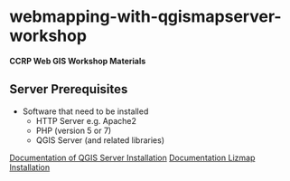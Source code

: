 # webmapping-with-qgismapserver-workshop

__CCRP Web GIS Workshop Materials__

## Server Prerequisites

* Software that need to be installed
   * HTTP Server e.g. Apache2
   * PHP (version 5 or 7)
   * QGIS Server (and related libraries)
   
[Documentation of QGIS Server Installation]()
[Documentation Lizmap Installation](https://docs.3liz.com/en/install/windows.html)
